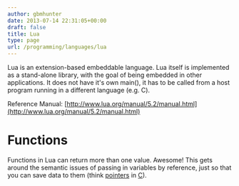 ```yaml
---
author: gbmhunter
date: 2013-07-14 22:31:05+00:00
draft: false
title: Lua
type: page
url: /programming/languages/lua
---
```


Lua is an extension-based embeddable language. Lua itself is implemented as a stand-alone library, with the goal of being embedded in other applications. It does not have it's own main(), it has to be called from a host program running in a different language (e.g. C).




Reference Manual: [http://www.lua.org/manual/5.2/manual.html](http://www.lua.org/manual/5.2/manual.html)




# Functions




Functions in Lua can return more than one value. Awesome! This gets around the semantic issues of passing in variables by reference, just so that you can save data to them (think [pointers](http://blog.mbedded.ninja/programming/languages/c/pointers) in [C](http://blog.mbedded.ninja/programming/languages/c)).

